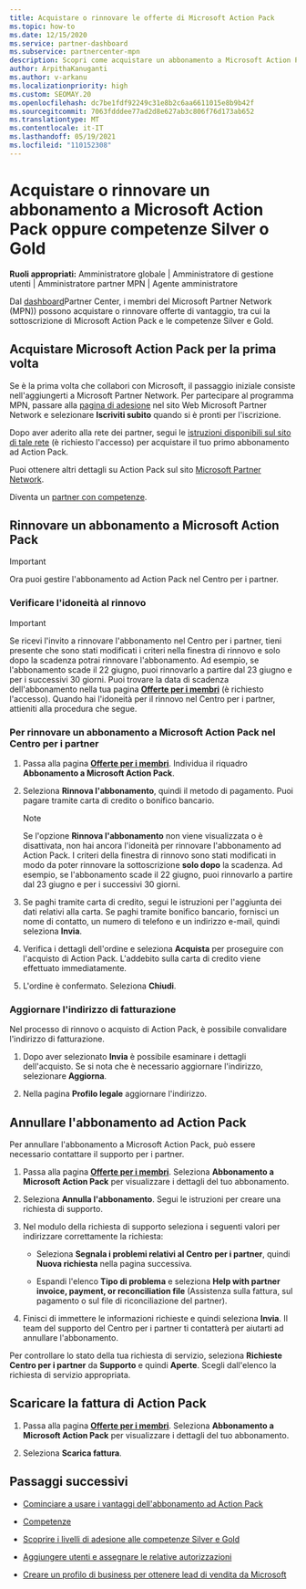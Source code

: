 ```yaml
---
title: Acquistare o rinnovare le offerte di Microsoft Action Pack
ms.topic: how-to
ms.date: 12/15/2020
ms.service: partner-dashboard
ms.subservice: partnercenter-mpn
description: Scopri come acquistare un abbonamento a Microsoft Action Pack e iniziare a sfruttare i vantaggi offerti da Action Pack. Scopri anche come effettuare il rinnovo o l'annullamento, come visualizzare la fattura e altro ancora.
author: ArpithaKanuganti
ms.author: v-arkanu
ms.localizationpriority: high
ms.custom: SEOMAY.20
ms.openlocfilehash: dc7be1fdf92249c31e8b2c6aa6611015e8b9b42f
ms.sourcegitcommit: 7063fdddee77ad2d8e627ab3c806f76d173ab652
ms.translationtype: MT
ms.contentlocale: it-IT
ms.lasthandoff: 05/19/2021
ms.locfileid: "110152308"
---
```

# <a name="buy-or-renew-a-microsoft-action-pack-subscription-or-silver-and-gold-competencies"></a>Acquistare o rinnovare un abbonamento a Microsoft Action Pack oppure competenze Silver o Gold


**Ruoli appropriati:** Amministratore globale | Amministratore di gestione utenti | Amministratore partner MPN | Agente amministratore


Dal [dashboard](https://partner.microsoft.com/dashboard)Partner Center, i membri del Microsoft Partner Network (MPN)) possono acquistare o rinnovare offerte di vantaggio, tra cui la sottoscrizione di Microsoft Action Pack e le competenze Silver e Gold.

## <a name="buy-microsoft-action-pack-for-the-first-time"></a>Acquistare Microsoft Action Pack per la prima volta

Se è la prima volta che collabori con Microsoft, il passaggio iniziale consiste nell'aggiungerti a Microsoft Partner Network. Per partecipare al programma MPN, passare alla [pagina di adesione](https://partner.microsoft.com/membership) nel sito Web Microsoft Partner Network e selezionare **Iscriviti subito** quando si è pronti per l'iscrizione.

Dopo aver aderito alla rete dei partner, segui le [istruzioni disponibili sul sito di tale rete](https://partner.microsoft.com/membership/action-pack) (è richiesto l'accesso) per acquistare il tuo primo abbonamento ad Action Pack. 

Puoi ottenere altri dettagli su Action Pack sul sito [Microsoft Partner Network](https://partner.microsoft.com/membership/internal-use-software#simple-tab-content-3).

Diventa un [partner con competenze](https://partner.microsoft.com/membership/competencies). 

## <a name="renew-a-microsoft-action-pack-subscription"></a>Rinnovare un abbonamento a Microsoft Action Pack

>[!IMPORTANT]
>Ora puoi gestire l'abbonamento ad Action Pack nel Centro per i partner.

### <a name="check-your-renewal-eligibility"></a>Verificare l'idoneità al rinnovo

>[!IMPORTANT]
>Se ricevi l'invito a rinnovare l'abbonamento nel Centro per i partner, tieni presente che sono stati modificati i criteri nella finestra di rinnovo e solo dopo la scadenza potrai rinnovare l'abbonamento. Ad esempio, se l'abbonamento scade il 22 giugno, puoi rinnovarlo a partire dal 23 giugno e per i successivi 30 giorni.
>Puoi trovare la data di scadenza dell'abbonamento nella tua pagina [**Offerte per i membri**](https://partnercenter.microsoft.com/pcv/partnership/offers) (è richiesto l'accesso). Quando hai l'idoneità per il rinnovo nel Centro per i partner, attieniti alla procedura che segue.  

### <a name="to-renew-a-microsoft-action-pack-subscription-in-the-partner-center"></a>Per rinnovare un abbonamento a Microsoft Action Pack nel Centro per i partner

1. Passa alla pagina [**Offerte per i membri**](https://partnercenter.microsoft.com/pcv/partnership/offers). Individua il riquadro **Abbonamento a Microsoft Action Pack**.  

2. Seleziona **Rinnova l'abbonamento**, quindi il metodo di pagamento. Puoi pagare tramite carta di credito o bonifico bancario.

    >[!NOTE]
    >Se l'opzione **Rinnova l'abbonamento** non viene visualizzata o è disattivata, non hai ancora l'idoneità per rinnovare l'abbonamento ad Action Pack. I criteri della finestra di rinnovo sono stati modificati in modo da poter rinnovare la sottoscrizione **solo dopo** la scadenza. Ad esempio, se l'abbonamento scade il 22 giugno, puoi rinnovarlo a partire dal 23 giugno e per i successivi 30 giorni.  

3. Se paghi tramite carta di credito, segui le istruzioni per l'aggiunta dei dati relativi alla carta. Se paghi tramite bonifico bancario, fornisci un nome di contatto, un numero di telefono e un indirizzo e-mail, quindi seleziona **Invia**.

4. Verifica i dettagli dell'ordine e seleziona **Acquista** per proseguire con l'acquisto di Action Pack. L'addebito sulla carta di credito viene effettuato immediatamente.

5. L'ordine è confermato. Seleziona **Chiudi**.

### <a name="update-your-bill-to-address"></a>Aggiornare l'indirizzo di fatturazione

Nel processo di rinnovo o acquisto di Action Pack, è possibile convalidare l'indirizzo di fatturazione.

 1. Dopo aver selezionato **Invia** è possibile esaminare i dettagli dell'acquisto. Se si nota che è necessario aggiornare l'indirizzo, selezionare **Aggiorna**.
  
 1. Nella pagina **Profilo legale** aggiornare l'indirizzo.

## <a name="cancel-your-action-pack-subscription"></a>Annullare l'abbonamento ad Action Pack

Per annullare l'abbonamento a Microsoft Action Pack, può essere necessario contattare il supporto per i partner.

1. Passa alla pagina [**Offerte per i membri**](https://partnercenter.microsoft.com/pcv/partnership/offers). Seleziona **Abbonamento a Microsoft Action Pack** per visualizzare i dettagli del tuo abbonamento. 

3. Seleziona **Annulla l'abbonamento**. Segui le istruzioni per creare una richiesta di supporto. 

4. Nel modulo della richiesta di supporto seleziona i seguenti valori per indirizzare correttamente la richiesta:

    -  Seleziona **Segnala i problemi relativi al Centro per i partner**, quindi **Nuova richiesta** nella pagina successiva.

    -  Espandi l'elenco **Tipo di problema** e seleziona **Help with partner invoice, payment, or reconciliation file** (Assistenza sulla fattura, sul pagamento o sul file di riconciliazione del partner). 

5. Finisci di immettere le informazioni richieste e quindi seleziona **Invia**. Il team del supporto del Centro per i partner ti contatterà per aiutarti ad annullare l'abbonamento.

Per controllare lo stato della tua richiesta di servizio, seleziona **Richieste Centro per i partner** da **Supporto** e quindi **Aperte**. Scegli dall'elenco la richiesta di servizio appropriata.  

## <a name="download-your-action-pack-invoice"></a>Scaricare la fattura di Action Pack

1. Passa alla pagina [**Offerte per i membri**](https://partnercenter.microsoft.com/pcv/partnership/offers). Seleziona **Abbonamento a Microsoft Action Pack** per visualizzare i dettagli del tuo abbonamento. 

3. Seleziona **Scarica fattura**.
 
## <a name="next-steps"></a>Passaggi successivi

-   [Cominciare a usare i vantaggi dell'abbonamento ad Action Pack](manage-your-partner-network-benefits.md)

-   [Competenze](learn-about-competencies.md)

-   [Scoprire i livelli di adesione alle competenze Silver e Gold](https://partner.microsoft.com/membership/internal-use-software#simple-tab-content-2)

-   [Aggiungere utenti e assegnare le relative autorizzazioni](create-user-accounts-and-set-permissions.md)

-   [Creare un profilo di business per ottenere lead di vendita da Microsoft](create-a-marketing-profile.md)
